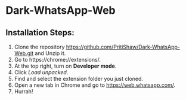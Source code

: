 # Dark-WhatsApp-Web

## Installation Steps:

1. Clone the repository https://github.com/PritiShaw/Dark-WhatsApp-Web.git and Unzip it.
2. Go to https://chrome://extensions/.
3. At the top right, turn on **Developer mode**.
4. Click *Load unpacked*.
5. Find and select the extension folder you just cloned.
6. Open a new tab in Chrome and go to https://web.whatsapp.com/.
7. Hurrah! 

